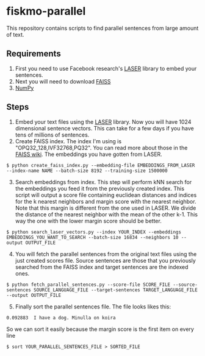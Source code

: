 # fiskmo-parallel
This repository contains scripts to find parallel sentences from large amount of text. 

## Requirements
1. First you need to use Facebook research's [LASER](https://github.com/facebookresearch/LASER/tree/master/tasks/embed) library to embed your sentences. 
2. Next you will need to download [FAISS](https://github.com/facebookresearch/faiss)
3. [NumPy](numpy.org)

## Steps
1. Embed your text files using the [LASER](https://github.com/facebookresearch/LASER/tree/master/tasks/embed) library. Now you will have 1024 dimensional sentence vectors. This can take for a few days if you have tens of millions of sentences.
2. Create FAISS index. The index I'm using is "OPQ32_128,IVF32768,PQ32". You can read more about those in the [FAISS wiki](https://github.com/facebookresearch/faiss/wiki/Guidelines-to-choose-an-index). The embeddings you have gotten from LASER.
```
$ python create_faiss_index.py --embedding-file EMBEDDINGS_FROM_LASER --index-name NAME --batch-size 8192 --training-size 1500000
```
3. Search embeddings from index. This step will perform kNN search for the embeddings you feed it from the previously created index. This script will output a score file containing euclidean distances and indices for the k nearest neighbors and margin score with the nearest neighbor. Note that this margin is different from the one used in LASER. We divide the distance of the nearest neighbor with the mean of the other k-1. This way the one with the lower margin score should be better.
```
$ python search_laser_vectors.py --index YOUR_INDEX --embeddings EMBEDDINGS_YOU_WANT_TO_SEARCH --batch-size 16834 --neighbors 10 --output OUTPUT_FILE
```
4. You will fetch the parallel sentences from the original text files using the just created scores file. Source sentences are those that you previously searched from the FAISS index and target sentences are the indexed ones.
```
$ python fetch_parallel_sentences.py --score-file SCORE_FILE --source-sentences SOURCE_LANGUAGE_FILE --target-sentences TARGET_LANGUAGE_FILE --output OUTPUT_FILE
```
5. Finally sort the parallel sentences file. The file looks likes this:
```
0.092883  I have a dog. Minulla on koira
```
So we can sort it easily because the margin score is the first item on every line
```
$ sort YOUR_PARALLEL_SENTENCES_FILE > SORTED_FILE
```
